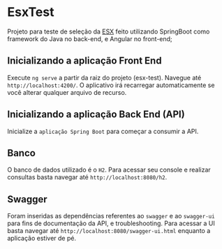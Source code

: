 # EsxTest

Projeto para teste de seleção da [ESX](https://www.esx.com.br/) feito utilizando SpringBoot como framework do Java no back-end, e Angular no front-end;

## Inicializando a aplicação Front End

Execute `ng serve` a partir da raiz do projeto (esx-test). Navegue até `http://localhost:4200/`. O aplicativo irá recarregar automaticamente se você alterar qualquer arquivo de recurso.

## Inicializando a aplicação Back End (API)

Inicialize a `aplicação Spring Boot` para começar a consumir a API.

## Banco

O banco de dados utilizado é o `H2`. Para acessar seu console e realizar consultas basta navegar até `http://localhost:8080/h2`.

## Swagger

Foram inseridas as dependências referentes ao `swagger` e ao `swagger-ui` para fins de documentação da API, e troubleshooting. Para acessar a UI basta navegar até `http://localhost:8080/swagger-ui.html`
enquanto a aplicação estiver de pé.
